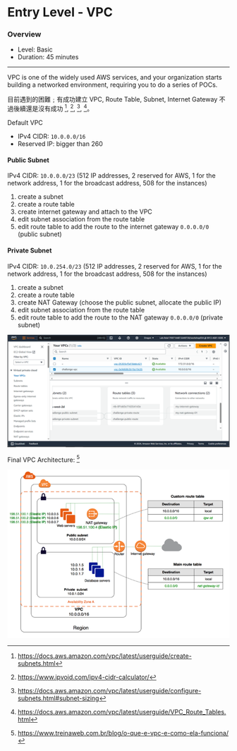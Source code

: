 # Entry Level - VPC

### Overview
- Level: Basic
- Duration: 45 minutes
-----------------------------
VPC is one of the widely used AWS services, and your organization starts building a networked environment, requiring you to do a series of POCs.

目前遇到的困難﹔有成功建立 VPC, Route Table, Subnet, Internet Gateway 不過後續還是沒有成功 [^1], [^2], [^3], [^4]。

Default VPC
- IPv4 CIDR: `10.0.0.0/16`
- Reserved IP: bigger than 260

#### Public Subnet

IPv4 CIDR: `10.0.0.0/23` (512 IP addresses, 2 reserved for AWS, 1 for the network address, 1 for the broadcast address, 508 for the instances)

1. create a subnet
2. create a route table
3. create internet gateway and attach to the VPC
4. edit subnet association from the route table
5. edit route table to add the route to the internet gateway `0.0.0.0/0` (public subnet)

#### Private Subnet

IPv4 CIDR: `10.0.254.0/23` (512 IP addresses, 2 reserved for AWS, 1 for the network address, 1 for the broadcast address, 508 for the instances)

1. create a subnet
2. create a route table
3. create NAT Gateway (choose the public subnet, allocate the public IP)
4. edit subnet association from the route table
5. edit route table to add the route to the NAT gateway `0.0.0.0/0` (private subnet)

![](./imgs/vpc_result.PNG)


Final VPC Architecture: [^5]

![](./imgs/aws-vpc-private.png)


[^1]: https://docs.aws.amazon.com/vpc/latest/userguide/create-subnets.html
[^2]: https://www.ipvoid.com/ipv4-cidr-calculator/
[^3]: https://docs.aws.amazon.com/vpc/latest/userguide/configure-subnets.html#subnet-sizing
[^4]: https://docs.aws.amazon.com/vpc/latest/userguide/VPC_Route_Tables.html
[^5]: https://www.treinaweb.com.br/blog/o-que-e-vpc-e-como-ela-funciona/

